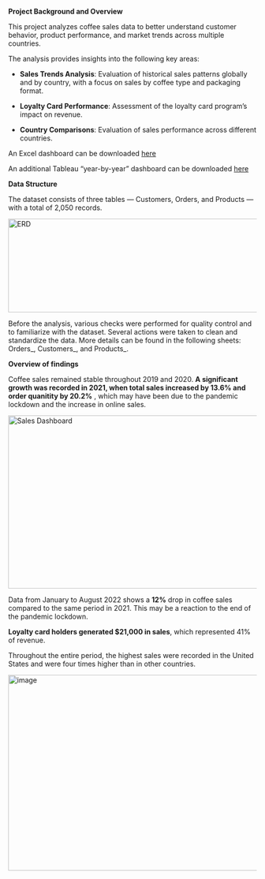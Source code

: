 **Project Background and Overview**

This project analyzes coffee sales data to better understand customer behavior, product performance, and market trends across multiple countries.

The analysis provides insights into the following key areas:

- **Sales Trends Analysis**: Evaluation of historical sales patterns globally and by country, with a focus on sales by coffee type and packaging format.

- **Loyalty Card Performance**: Assessment of the loyalty card program’s impact on revenue.

- **Country Comparisons**: Evaluation of sales performance across different countries.

An Excel dashboard can be downloaded [here](https://github.com/JakubHej/Coffee-Sales)

An additional Tableau “year-by-year” dashboard can be downloaded [here](https://public.tableau.com/app/profile/jakub.hejnar/viz/SalesCoffeeDashboard/SalesDashboard)


**Data Structure**

The dataset consists of three tables — Customers, Orders, and Products — with a total of 2,050 records.

<img width="563" height="190" alt="ERD" src="https://github.com/user-attachments/assets/7e2e71ef-ef0e-4e81-ab66-cbdcf6f2bde8" />



Before the analysis, various checks were performed for quality control and to familiarize with the dataset.
Several actions were taken to clean and standardize the data. More details can be found in the following sheets: Orders_, Customers_, and Products_.

**Overview of findings**

Coffee sales remained stable throughout 2019 and 2020. **A significant growth was recorded in 2021, when total sales increased by 13.6% and order quanitity by 20.2%** , which may have been due to the pandemic lockdown and the increase in online sales.


<img width="764" height="351" alt="Sales Dashboard" src="https://github.com/user-attachments/assets/e2d0dcb1-7fa2-4433-af37-15902dd040ad" />



Data from January to August 2022 shows a **12%** drop in coffee sales compared to the same period in 2021. This may be a reaction to the end of the pandemic lockdown.

**Loyalty card holders generated $21,000 in sales**, which represented 41% of revenue.

Throughout the entire period, the highest sales were recorded in the United States and were four times higher than in other countries.

<img width="629" height="397" alt="image" src="https://github.com/user-attachments/assets/e0ba7764-55e3-42a1-8662-c46521fa9a54" />


